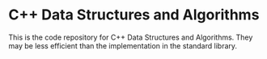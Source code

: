 # C++ Data Structures and Algorithms
This is the code repository for C++ Data Structures and Algorithms. They may be less efficient than the implementation in the standard library.
